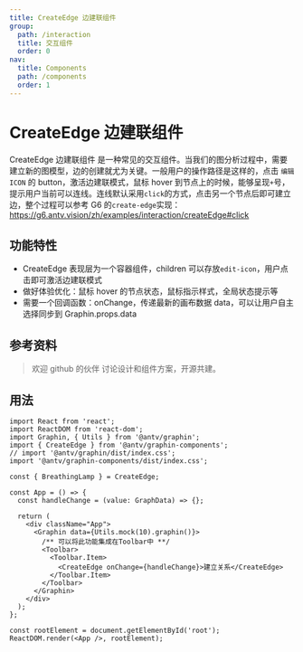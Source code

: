 ```yaml
---
title: CreateEdge 边建联组件
group:
  path: /interaction
  title: 交互组件
  order: 0
nav:
  title: Components
  path: /components
  order: 1
---
```


# CreateEdge 边建联组件

CreateEdge 边建联组件 是一种常见的交互组件。当我们的图分析过程中，需要建立新的图模型，边的创建就尤为关键。一般用户的操作路径是这样的，点击 `编辑ICON` 的 button，激活边建联模式，鼠标 hover 到节点上的时候，能够呈现`+`号，提示用户当前可以连线。连线默认采用`click`的方式，点击另一个节点后即可建立边，整个过程可以参考 G6 的`create-edge`实现：https://g6.antv.vision/zh/examples/interaction/createEdge#click

## 功能特性

- CreateEdge 表现层为一个容器组件，children 可以存放`edit-icon`，用户点击即可激活边建联模式
- 做好体验优化：鼠标 hover 的节点状态，鼠标指示样式，全局状态提示等
- 需要一个回调函数：onChange，传递最新的画布数据 data，可以让用户自主选择同步到 Graphin.props.data

## 参考资料

> 欢迎 github 的伙伴 讨论设计和组件方案，开源共建。

## 用法

```tsx | pure
import React from 'react';
import ReactDOM from 'react-dom';
import Graphin, { Utils } from '@antv/graphin';
import { CreateEdge } from '@antv/graphin-components';
// import '@antv/graphin/dist/index.css';
import '@antv/graphin-components/dist/index.css';

const { BreathingLamp } = CreateEdge;

const App = () => {
  const handleChange = (value: GraphData) => {};

  return (
    <div className="App">
      <Graphin data={Utils.mock(10).graphin()}>
        /** 可以将此功能集成在Toolbar中 **/
        <Toolbar>
          <Toolbar.Item>
            <CreateEdge onChange={handleChange}>建立关系</CreateEdge>
          </Toolbar.Item>
        </Toolbar>
      </Graphin>
    </div>
  );
};

const rootElement = document.getElementById('root');
ReactDOM.render(<App />, rootElement);
```
